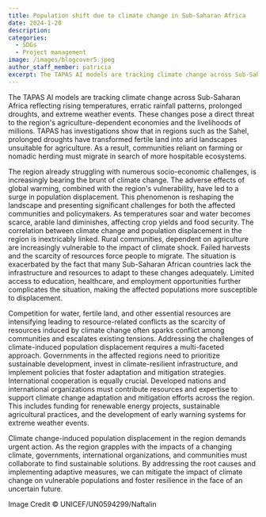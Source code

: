 ```yaml
---
title: Population shift due to climate change in Sub-Saharan Africa
date: 2024-1-20
description:
categories:
  - SDGs
  - Project management
image: /images/blogcover5.jpeg
author_staff_member: patricia
excerpt: The TAPAS AI models are tracking climate change across Sub-Saharan Africa reflecting rising temperatures, erratic rainfall patterns, prolonged droughts, and extreme weather events. These changes pose a direct threat to the region's agriculture-dependent economies and the livelihoods of millions.
---
```


The TAPAS AI models are tracking climate change across Sub-Saharan Africa reflecting rising temperatures, erratic rainfall patterns, prolonged droughts, and extreme weather events. These changes pose a direct threat to the region's agriculture-dependent economies and the livelihoods of millions. TAPAS has investigations show that in regions such as the Sahel, prolonged droughts have transformed fertile land into arid landscapes unsuitable for agriculture. As a result, communities reliant on farming or nomadic herding must migrate in search of more hospitable ecosystems. 

The region already struggling with numerous socio-economic challenges, is increasingly bearing the brunt of climate change. The adverse effects of global warming, combined with the region's vulnerability, have led to a surge in population displacement. This phenomenon is reshaping the landscape and presenting significant challenges for both the affected communities and policymakers. As temperatures soar and water becomes scarce, arable land diminishes, affecting crop yields and food security.
The correlation between climate change and population displacement in the region is inextricably linked. Rural communities, dependent on agriculture are increasingly vulnerable to the impact of climate shock. Failed harvests and the scarcity of resources force people to migrate. The situation is exacerbated by the fact that many Sub-Saharan African countries lack the infrastructure and resources to adapt to these changes adequately. Limited access to education, healthcare, and employment opportunities further complicates the situation, making the affected populations more susceptible to displacement.

Competition for water, fertile land, and other essential resources are intensifying leading to resource-related conflicts as the scarcity of resources induced by climate change often sparks conflict among communities and escalates existing tensions.
Addressing the challenges of climate-induced population displacement requires a multi-faceted approach. Governments in the affected regions need to prioritize sustainable development, invest in climate-resilient infrastructure, and implement policies that foster adaptation and mitigation strategies. International cooperation is equally crucial. Developed nations and international organizations must contribute resources and expertise to support climate change adaptation and mitigation efforts across the region. This includes funding for renewable energy projects, sustainable agricultural practices, and the development of early warning systems for extreme weather events.

Climate change-induced population displacement in the region demands urgent action. As the region grapples with the impacts of a changing climate, governments, international organizations, and communities must collaborate to find sustainable solutions. By addressing the root causes and implementing adaptive measures, we can mitigate the impact of climate change on vulnerable populations and foster resilience in the face of an uncertain future.

Image Credit © UNICEF/UN0594299/Naftalin
